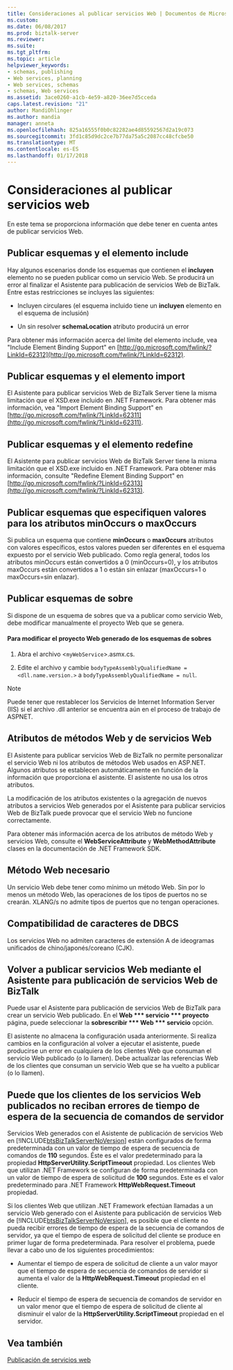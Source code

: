 ```yaml
---
title: Consideraciones al publicar servicios Web | Documentos de Microsoft
ms.custom: 
ms.date: 06/08/2017
ms.prod: biztalk-server
ms.reviewer: 
ms.suite: 
ms.tgt_pltfrm: 
ms.topic: article
helpviewer_keywords:
- schemas, publishing
- Web services, planning
- Web services, schemas
- schemas, Web services
ms.assetid: 3ace0260-a1cb-4e59-a820-36ee7d5cceda
caps.latest.revision: "21"
author: MandiOhlinger
ms.author: mandia
manager: anneta
ms.openlocfilehash: 825a16555f0b0c82282ae4d85592567d2a19c073
ms.sourcegitcommit: 3fd1c85d9dc2ce7b77da75a5c2087cc48cfcbe50
ms.translationtype: MT
ms.contentlocale: es-ES
ms.lasthandoff: 01/17/2018
---
```

# <a name="considerations-when-publishing-web-services"></a>Consideraciones al publicar servicios web
En este tema se proporciona información que debe tener en cuenta antes de publicar servicios Web.  
  
## <a name="publishing-schemas-and-the-include-element"></a>Publicar esquemas y el elemento include  
 Hay algunos escenarios donde los esquemas que contienen el **incluyen** elemento no se pueden publicar como un servicio Web. Se producirá un error al finalizar el Asistente para publicación de servicios Web de BizTalk. Entre estas restricciones se incluyes las siguientes:  
  
-   Incluyen circulares (el esquema incluido tiene un **incluyen** elemento en el esquema de inclusión)  
  
-   Un sin resolver **schemaLocation** atributo producirá un error  
  
 Para obtener más información acerca del límite del elemento include, vea "Include Element Binding Support" en [http://go.microsoft.com/fwlink/?LinkId=62312](http://go.microsoft.com/fwlink/?LinkId=62312).  
  
## <a name="publishing-schemas-and-the-import-element"></a>Publicar esquemas y el elemento import  
 El Asistente para publicar servicios Web de BizTalk Server tiene la misma limitación que el XSD.exe incluido en .NET Framework. Para obtener más información, vea "Import Element Binding Support" en [http://go.microsoft.com/fwlink/?LinkId=62311](http://go.microsoft.com/fwlink/?LinkId=62311).  
  
## <a name="publishing-schemas-and-the-redefine-element"></a>Publicar esquemas y el elemento redefine  
 El Asistente para publicar servicios Web de BizTalk Server tiene la misma limitación que el XSD.exe incluido en .NET Framework. Para obtener más información, consulte "Redefine Element Binding Support" en [http://go.microsoft.com/fwlink/?LinkId=62313](http://go.microsoft.com/fwlink/?LinkId=62313).  
  
## <a name="publishing-schemas-that-specify-values-for-minoccurs-or-maxoccurs-attributes"></a>Publicar esquemas que especifiquen valores para los atributos minOccurs o maxOccurs  
 Si publica un esquema que contiene **minOccurs** o **maxOccurs** atributos con valores específicos, estos valores pueden ser diferentes en el esquema expuesto por el servicio Web publicado. Como regla general, todos los atributos minOccurs están convertidos a 0 (minOccurs=0), y los atributos maxOccurs están convertidos a 1 o están sin enlazar (maxOccurs=1 o maxOccurs=sin enlazar).  
  
## <a name="publishing-envelope-schemas"></a>Publicar esquemas de sobre  
 Si dispone de un esquema de sobres que va a publicar como servicio Web, debe modificar manualmente el proyecto Web que se genera.  
  
#### <a name="to-modify-the-generated-web-project-for-envelope-schemas"></a>Para modificar el proyecto Web generado de los esquemas de sobres  
  
1.  Abra el archivo <`myWebService`>.asmx.cs.  
  
2.  Edite el archivo y cambie `bodyTypeAssemblyQualifiedName = <dll.name.version.>` a `bodyTypeAssemblyQualifiedName = null`.  
  
> [!NOTE]
>  Puede tener que restablecer los Servicios de Internet Information Server (IIS) si el archivo .dll anterior se encuentra aún en el proceso de trabajo de ASPNET.  
  
## <a name="web-service-and-web-method-attributes"></a>Atributos de métodos Web y de servicios Web  
 El Asistente para publicar servicios Web de BizTalk no permite personalizar el servicio Web ni los atributos de métodos Web usados en ASP.NET. Algunos atributos se establecen automáticamente en función de la información que proporciona el asistente. El asistente no usa los otros atributos.  
  
 La modificación de los atributos existentes o la agregación de nuevos atributos a servicios Web generados por el Asistente para publicar servicios Web de BizTalk puede provocar que el servicio Web no funcione correctamente.  
  
 Para obtener más información acerca de los atributos de método Web y servicios Web, consulte el **WebServiceAttribute** y **WebMethodAttribute** clases en la documentación de .NET Framework SDK.  
  
## <a name="web-method-required"></a>Método Web necesario  
 Un servicio Web debe tener como mínimo un método Web. Sin por lo menos un método Web, las operaciones de los tipos de puertos no se crearán. XLANG/s no admite tipos de puertos que no tengan operaciones.  
  
## <a name="dbcs-character-support"></a>Compatibilidad de caracteres de DBCS  
 Los servicios Web no admiten caracteres de extensión A de ideogramas unificados de chino/japonés/coreano (CJK).  
  
## <a name="republishing-web-services-using-the-biztalk-web-services-publishing-wizard"></a>Volver a publicar servicios Web mediante el Asistente para publicación de servicios Web de BizTalk  
 Puede usar el Asistente para publicación de servicios Web de BizTalk para crear un servicio Web publicado. En el **Web *** servicio *** proyecto** página, puede seleccionar la **sobrescribir *** Web *** servicio** opción.  
  
 El asistente no almacena la configuración usada anteriormente. Si realiza cambios en la configuración al volver a ejecutar el asistente, puede producirse un error en cualquiera de los clientes Web que consuman el servicio Web publicado (o lo llamen). Debe actualizar las referencias Web de los clientes que consuman un servicio Web que se ha vuelto a publicar (o lo llamen).  
  
## <a name="clients-of-published-web-services-may-not-receive-server-script-timeout-errors"></a>Puede que los clientes de los servicios Web publicados no reciban errores de tiempo de espera de la secuencia de comandos de servidor  
 Servicios Web generados con el Asistente de publicación de servicios Web en [!INCLUDE[btsBizTalkServerNoVersion](../includes/btsbiztalkservernoversion-md.md)] están configurados de forma predeterminada con un valor de tiempo de espera de secuencia de comandos de **110** segundos. Éste es el valor predeterminado para la propiedad **HttpServerUtility.ScriptTimeout** propiedad. Los clientes Web que utilizan .NET Framework se configuran de forma predeterminada con un valor de tiempo de espera de solicitud de **100** segundos. Este es el valor predeterminado para .NET Framework **HttpWebRequest.Timeout** propiedad.  
  
 Si los clientes Web que utilizan .NET Framework efectúan llamadas a un servicio Web generado con el Asistente para publicación de servicios Web de [!INCLUDE[btsBizTalkServerNoVersion](../includes/btsbiztalkservernoversion-md.md)], es posible que el cliente no pueda recibir errores de tiempo de espera de la secuencia de comandos de servidor, ya que el tiempo de espera de solicitud del cliente se produce en primer lugar de forma predeterminada. Para resolver el problema, puede llevar a cabo uno de los siguientes procedimientos:  
  
-   Aumentar el tiempo de espera de solicitud de cliente a un valor mayor que el tiempo de espera de secuencia de comandos de servidor si aumenta el valor de la **HttpWebRequest.Timeout** propiedad en el cliente.  
  
-   Reducir el tiempo de espera de secuencia de comandos de servidor en un valor menor que el tiempo de espera de solicitud de cliente al disminuir el valor de la **HttpServerUtility.ScriptTimeout** propiedad en el servidor.  
  
## <a name="see-also"></a>Vea también  
 [Publicación de servicios web](../core/publishing-web-services.md)